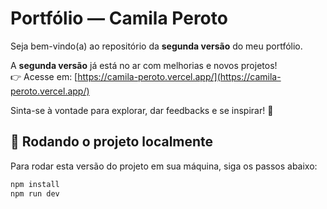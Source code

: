 # Portfólio — Camila Peroto

Seja bem-vindo(a) ao repositório da **segunda versão** do meu portfólio.

A **segunda versão** já está no ar com melhorias e novos projetos!  
👉 Acesse em: [https://camila-peroto.vercel.app/](https://camila-peroto.vercel.app/)

Sinta-se à vontade para explorar, dar feedbacks e se inspirar! 🚀

## 🔧 Rodando o projeto localmente

Para rodar esta versão do projeto em sua máquina, siga os passos abaixo:

```bash
npm install
npm run dev
